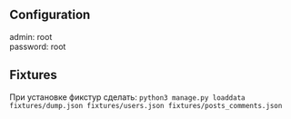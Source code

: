 ## Configuration

admin: root <br>
password: root

## Fixtures
При установке фикстур сделать:
  `python3 manage.py loaddata fixtures/dump.json fixtures/users.json fixtures/posts_comments.json`
